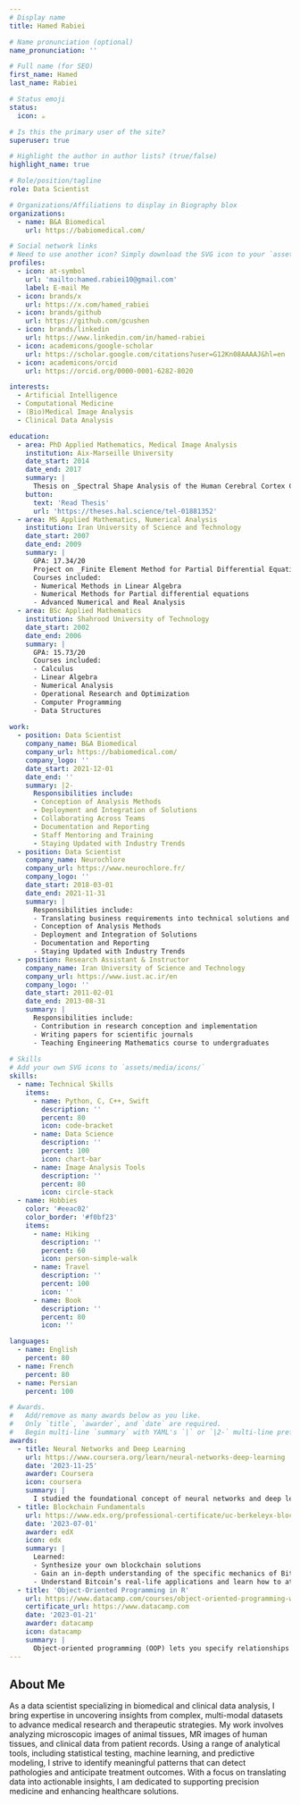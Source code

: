 ```yaml
---
# Display name
title: Hamed Rabiei

# Name pronunciation (optional)
name_pronunciation: ''

# Full name (for SEO)
first_name: Hamed
last_name: Rabiei

# Status emoji
status:
  icon: ☕️

# Is this the primary user of the site?
superuser: true

# Highlight the author in author lists? (true/false)
highlight_name: true

# Role/position/tagline
role: Data Scientist

# Organizations/Affiliations to display in Biography blox
organizations:
  - name: B&A Biomedical
    url: https://babiomedical.com/

# Social network links
# Need to use another icon? Simply download the SVG icon to your `assets/media/icons/` folder.
profiles:
  - icon: at-symbol
    url: 'mailto:hamed.rabiei10@gmail.com'
    label: E-mail Me
  - icon: brands/x
    url: https://x.com/hamed_rabiei
  - icon: brands/github
    url: https://github.com/gcushen
  - icon: brands/linkedin
    url: https://www.linkedin.com/in/hamed-rabiei
  - icon: academicons/google-scholar
    url: https://scholar.google.com/citations?user=G12Kn08AAAAJ&hl=en
  - icon: academicons/orcid
    url: https://orcid.org/0000-0001-6282-8020

interests:
  - Artificial Intelligence
  - Computational Medicine
  - (Bio)Medical Image Analysis
  - Clinical Data Analysis

education:
  - area: PhD Applied Mathematics, Medical Image Analysis
    institution: Aix-Marseille University
    date_start: 2014
    date_end: 2017
    summary: |
      Thesis on _Spectral Shape Analysis of the Human Cerebral Cortex Complexity_. Supervised by [Dr. Olivier Coulon; Dr. Julien Lefèvre; Dr. Frédéric Richard](https://example.com). Presented my work at MICCAI conference with the contributions being published in 2 IEEE journals.
    button:
      text: 'Read Thesis'
      url: 'https://theses.hal.science/tel-01881352'
  - area: MS Applied Mathematics, Numerical Analysis
    institution: Iran University of Science and Technology
    date_start: 2007
    date_end: 2009
    summary: |
      GPA: 17.34/20
      Project on _Finite Element Method for Partial Differential Equations_
      Courses included:
      - Numerical Methods in Linear Algebra
      - Numerical Methods for Partial differential equations
      - Advanced Numerical and Real Analysis
  - area: BSc Applied Mathematics
    institution: Shahrood University of Technology
    date_start: 2002
    date_end: 2006
    summary: |
      GPA: 15.73/20
      Courses included:
      - Calculus
      - Linear Algebra
      - Numerical Analysis
      - Operational Research and Optimization
      - Computer Programming
      - Data Structures
      
work:
  - position: Data Scientist
    company_name: B&A Biomedical
    company_url: https://babiomedical.com/
    company_logo: ''
    date_start: 2021-12-01
    date_end: ''
    summary: |2-
      Responsibilities include:
      - Conception of Analysis Methods
      - Deployment and Integration of Solutions
      - Collaborating Across Teams
      - Documentation and Reporting
      - Staff Mentoring and Training
      - Staying Updated with Industry Trends
  - position: Data Scientist
    company_name: Neurochlore
    company_url: https://www.neurochlore.fr/
    company_logo: ''
    date_start: 2018-03-01
    date_end: 2021-11-31
    summary: |
      Responsibilities include:
      - Translating business requirements into technical solutions and vice versa
      - Conception of Analysis Methods
      - Deployment and Integration of Solutions
      - Documentation and Reporting
      - Staying Updated with Industry Trends
  - position: Research Assistant & Instructor
    company_name: Iran University of Science and Technology
    company_url: https://www.iust.ac.ir/en
    company_logo: ''
    date_start: 2011-02-01
    date_end: 2013-08-31
    summary: |
      Responsibilities include:
      - Contribution in research conception and implementation
      - Writing papers for scientific journals
      - Teaching Engineering Mathematics course to undergraduates
      
# Skills
# Add your own SVG icons to `assets/media/icons/`
skills:
  - name: Technical Skills
    items:
      - name: Python, C, C++, Swift
        description: ''
        percent: 80
        icon: code-bracket
      - name: Data Science
        description: ''
        percent: 100
        icon: chart-bar
      - name: Image Analysis Tools
        description: ''
        percent: 80
        icon: circle-stack
  - name: Hobbies
    color: '#eeac02'
    color_border: '#f0bf23'
    items:
      - name: Hiking
        description: ''
        percent: 60
        icon: person-simple-walk
      - name: Travel
        description: ''
        percent: 100
        icon: ''
      - name: Book
        description: ''
        percent: 80
        icon: ''

languages:
  - name: English
    percent: 80
  - name: French
    percent: 80
  - name: Persian
    percent: 100

# Awards.
#   Add/remove as many awards below as you like.
#   Only `title`, `awarder`, and `date` are required.
#   Begin multi-line `summary` with YAML's `|` or `|2-` multi-line prefix and indent 2 spaces below.
awards:
  - title: Neural Networks and Deep Learning
    url: https://www.coursera.org/learn/neural-networks-deep-learning
    date: '2023-11-25'
    awarder: Coursera
    icon: coursera
    summary: |
      I studied the foundational concept of neural networks and deep learning. By the end, I was familiar with the significant technological trends driving the rise of deep learning; build, train, and apply fully connected deep neural networks; implement efficient (vectorized) neural networks; identify key parameters in a neural network’s architecture; and apply deep learning to your own applications.
  - title: Blockchain Fundamentals
    url: https://www.edx.org/professional-certificate/uc-berkeleyx-blockchain-fundamentals
    date: '2023-07-01'
    awarder: edX
    icon: edx
    summary: |
      Learned:
      - Synthesize your own blockchain solutions
      - Gain an in-depth understanding of the specific mechanics of Bitcoin
      - Understand Bitcoin’s real-life applications and learn how to attack and destroy Bitcoin, Ethereum, smart contracts and Dapps, and alternatives to Bitcoin’s Proof-of-Work consensus algorithm
  - title: 'Object-Oriented Programming in R'
    url: https://www.datacamp.com/courses/object-oriented-programming-with-s3-and-r6-in-r
    certificate_url: https://www.datacamp.com
    date: '2023-01-21'
    awarder: datacamp
    icon: datacamp
    summary: |
      Object-oriented programming (OOP) lets you specify relationships between functions and the objects that they can act on, helping you manage complexity in your code. This is an intermediate level course, providing an introduction to OOP, using the S3 and R6 systems. S3 is a great day-to-day R programming tool that simplifies some of the functions that you write. R6 is especially useful for industry-specific analyses, working with web APIs, and building GUIs.
---
```


## About Me

As a data scientist specializing in biomedical and clinical data analysis, I bring expertise in uncovering insights from complex, multi-modal datasets to advance medical research and therapeutic strategies. My work involves analyzing microscopic images of animal tissues, MR images of human tissues, and clinical data from patient records. Using a range of analytical tools, including statistical testing, machine learning, and predictive modeling, I strive to identify meaningful patterns that can detect pathologies and anticipate treatment outcomes. With a focus on translating data into actionable insights, I am dedicated to supporting precision medicine and enhancing healthcare solutions.
